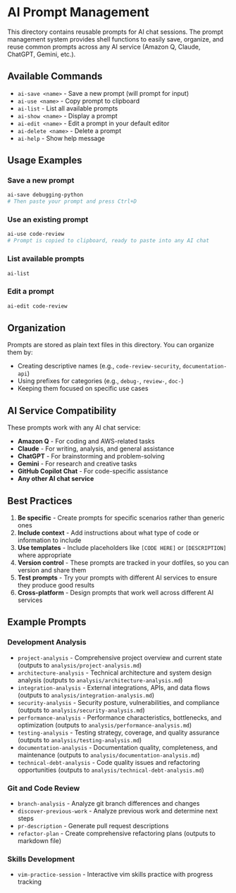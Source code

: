 # AI Prompt Management

This directory contains reusable prompts for AI chat sessions. The prompt management system
provides shell functions to easily save, organize, and reuse common prompts across any AI
service (Amazon Q, Claude, ChatGPT, Gemini, etc.).

## Available Commands

- `ai-save <name>` - Save a new prompt (will prompt for input)
- `ai-use <name>` - Copy prompt to clipboard
- `ai-list` - List all available prompts
- `ai-show <name>` - Display a prompt
- `ai-edit <name>` - Edit a prompt in your default editor
- `ai-delete <name>` - Delete a prompt
- `ai-help` - Show help message

## Usage Examples

### Save a new prompt

```bash
ai-save debugging-python
# Then paste your prompt and press Ctrl+D
```

### Use an existing prompt

```bash
ai-use code-review
# Prompt is copied to clipboard, ready to paste into any AI chat
```

### List available prompts

```bash
ai-list
```

### Edit a prompt

```bash
ai-edit code-review
```

## Organization

Prompts are stored as plain text files in this directory. You can organize them by:

- Creating descriptive names (e.g., `code-review-security`, `documentation-api`)
- Using prefixes for categories (e.g., `debug-`, `review-`, `doc-`)
- Keeping them focused on specific use cases

## AI Service Compatibility

These prompts work with any AI chat service:

- **Amazon Q** - For coding and AWS-related tasks
- **Claude** - For writing, analysis, and general assistance
- **ChatGPT** - For brainstorming and problem-solving
- **Gemini** - For research and creative tasks
- **GitHub Copilot Chat** - For code-specific assistance
- **Any other AI chat service**

## Best Practices

1. **Be specific** - Create prompts for specific scenarios rather than generic ones
2. **Include context** - Add instructions about what type of code or information to include
3. **Use templates** - Include placeholders like `[CODE HERE]` or `[DESCRIPTION]` where appropriate
4. **Version control** - These prompts are tracked in your dotfiles, so you can version and share them
5. **Test prompts** - Try your prompts with different AI services to ensure they produce good results
6. **Cross-platform** - Design prompts that work well across different AI services

## Example Prompts

### Development Analysis

- `project-analysis` - Comprehensive project overview and current state (outputs to `analysis/project-analysis.md`)
- `architecture-analysis` - Technical architecture and system design analysis (outputs to `analysis/architecture-analysis.md`)
- `integration-analysis` - External integrations, APIs, and data flows (outputs to `analysis/integration-analysis.md`)
- `security-analysis` - Security posture, vulnerabilities, and compliance (outputs to `analysis/security-analysis.md`)
- `performance-analysis` - Performance characteristics, bottlenecks, and optimization (outputs to `analysis/performance-analysis.md`)
- `testing-analysis` - Testing strategy, coverage, and quality assurance (outputs to `analysis/testing-analysis.md`)
- `documentation-analysis` - Documentation quality, completeness, and maintenance (outputs to `analysis/documentation-analysis.md`)
- `technical-debt-analysis` - Code quality issues and refactoring opportunities (outputs to `analysis/technical-debt-analysis.md`)

### Git and Code Review

- `branch-analysis` - Analyze git branch differences and changes
- `discover-previous-work` - Analyze previous work and determine next steps
- `pr-description` - Generate pull request descriptions
- `refactor-plan` - Create comprehensive refactoring plans (outputs to markdown file)

### Skills Development

- `vim-practice-session` - Interactive vim skills practice with progress tracking
